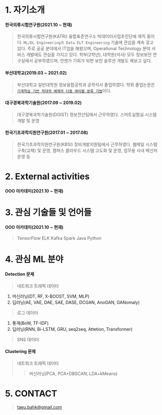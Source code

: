 # 1. 자기소개
#### 한국의류시험연구원(2021.10 ~ 현재)
> 한국의류시험연구원(KATRi) 융합표준연구소 빅데이터사업추진단에 재직 중이다.
> `ML/DL Engineering과 Data ELT Engineering` 기술에 관심을 계속 갖고 있다.
> 주로 공공 분야에서 IT업을 해왔으며, Operational Technology 분야 서비스 개발에도 관심을 가지고 있다.
> 학부(2학년), 대학원(석사) 모두 정보보안 연구실에서 공부하였으며, 언젠가 기회가 되면 보안 솔루션 개발도 해보고 싶다.
#### 부산대학교(2019.03 ~ 2021.02)
> 부산대학교 일반대학원 정보융합공학과 공학석사 졸업하였다.
> 학위 졸업논문은 [`기계학습 기반 적대적 예제의 다중 레이블 분류 기법`](http://www.riss.kr/search/detail/DetailView.do?p_mat_type=be54d9b8bc7cdb09&control_no=276486619396e823ffe0bdc3ef48d419)이다. </br>
#### 대구경북과학기술원(2017.09 ~ 2019.02)
> 대구경북과학기술원(DGIST) 정보전산팀에서 근무하였다.
> 스마트실험실 시스템 개발 및 운영
#### 한국기초과학지원연구원(2017.01 ~ 2017.08)
> 한국기초과학지원연구원(KBSI) 장비개발지원팀에서 근무하였다.
> 웹메일 시스템 구축(교체) 및 운영, 캠퍼스 클라우드 시스템 고도화 및 운영, 업무용 사내 메신저 운영 등


# 2. External activities
#### OOO 아카데미(2021.10 ~ 현재)
> 


# 3. 관심 기술들 및 언어들
#### OOO 아카데미(2021.10 ~ 현재)
> TensorFlow
> ELK
> Kafka
> Spark
> Java
> Python


# 4. 관심 ML 분야
#### Detection 문제
> 네트워크 트래픽 데이터
1. 머신러닝(DT, RF, X-BOOST, SVM, MLP)
2. 딥러닝(AE, VAE, DAE, SAE, DASE, DCGAN, AnoGAN, GANomaly)
> 로그 데이터
1. 통계(BoW, TF-IDF)
2. 딥러닝(RNN, Bi-LSTM, GRU, seq2seq, Attetion, Transformer)
> SNS 데이터

#### Clustering 문제
> 네트워크 트래픽 데이터
>> 머신러닝(PCA, PCA+DBSCAN, LDA+kMeans)


# 5. CONTACT
> taeu.bahk@gmail.com